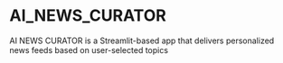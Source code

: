 # AI_NEWS_CURATOR
AI NEWS CURATOR is a Streamlit-based app that delivers personalized news feeds based on user-selected topics

